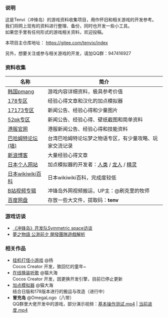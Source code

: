 ### 说明

这是Tenvi（冲锋岛）的游戏资料收集项目，用作怀旧和相关游戏的开发参考。  
我们将网上现有的资料进行整理、备份，同时也开发一些小工具。  
如果您手里有任何形式的游戏相关资料，欢迎投稿。  

本项目主仓库地址： https://gitee.com/tenvix/index

另外，想要关注或参与相关游戏的开发，请加QQ群：947416927  

### 资料收集

| 名称 | 简介 |
| -- | -- |
| [韩国pmang](http://file.pmang.com/images/pmang/tenvi/ob/guide/guide.html) | 游戏内容详细资料，极具参考价值 |
| [178专区](http://cfd.178.com/) | 经验心得文章和汉化的加点模拟器 |
| [17173专区](http://cfd.17173.com/) | 新闻公告、经验心得和少量图片 |
| [52pk专区](https://cfd.52pk.com/) | 新闻公告、经验心得、壁纸截图和简单资料 |
| [港服官网](http://tenvi.hehagame.com/) | 港服新闻公告、经验心得和技能资料 |
| [巴哈姆特论坛(墙)](https://forum.gamer.com.tw/B.php?bsn=16208) | 台湾巴哈姆特论坛梦之物语专区，有少量攻略、玩家交流记录 |
| [新浪博客](http://blog.sina.com.cn/chongfengdao) | 大量经验心得文章 |
| [日本个人网站](http://www.e-douguya.com/tenvi/) | 加点模拟器的开发者：[人类](http://www.e-douguya.com/tenvi/sim/a/index.php) / [龙人](http://www.e-douguya.com/tenvi/sim/s/index.php) / [精灵](http://www.e-douguya.com/tenvi/sim/t/index.php)   |
| [日本wikiwiki百科](https://wikiwiki.jp/nextenvi/?cmd=list) | 日本wikiwiki百科，完成度较低 |
| [B站视频专辑](https://www.bilibili.com/video/BV1dE411o7mS)   | 冲锋岛外网视频搬运，UP主：@刷克里的牧师 |
| [百度网盘](https://pan.baidu.com/s/19vf4gf3X9UJ7WLN7Vs_WXg) | 存放一些大文件，提取码：**tenv** |

### 游戏访谈
- [《冲锋岛》开发队Symmetric space访谈](http://news.17173.com/content/2008-12-11/20081211114236163,1.shtml)
- [夢之物語 公測前夕 開發團隊遊戲解析](http://tenvi.hehagame.com/ShowArt.php?id=97202)

### 相关作品
- [挂机打怪小游戏](http://675922469.xyz) @扬  
  Cocos Creator 开发，致回忆的童年~
- [在线换装听歌](http://meow42.gitee.io/tenvix-cocos) @猫大海  
  Cocos Creator 开发，因更换开发引擎，目前已停止更新
- [加点模拟器](http://meow42.gitee.io/tenvi-skill-box) @猫大海  
  结合日版和178版本进行的搬运与改造（进行中）
- **冒充岛** @OmegaLogo（八带）  
  QQ群里大佬开发中的游戏，部分演示视频：[基本操作测试.mp4](http://tenvi.meow42.cn/video/8d/20201207%E5%9F%BA%E6%9C%AC%E6%93%8D%E4%BD%9C%E6%B5%8B%E8%AF%95.mp4) | [当前进度.mp4](http://tenvi.meow42.cn/video/8d/20201209%E5%BD%93%E5%89%8D%E8%BF%9B%E5%BA%A6.mp4)